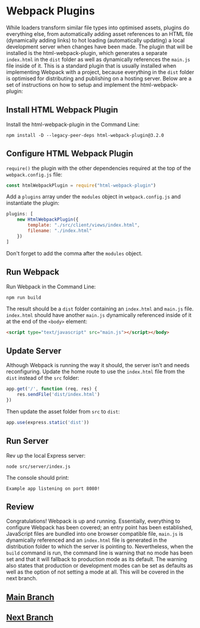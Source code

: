 # Webpack Plugins
While loaders transform similar file types into optimised assets, plugins do everything else, from automatically adding asset references to an HTML file (dynamically adding links) to hot loading (automatically updating) a local development server when changes have been made. The plugin that will be installed is the html-webpack-plugin, which generates a separate `index.html` in the `dist` folder as well as dynamically references the `main.js` file inside of it. This is a standard plugin that is usually installed when implementing Webpack with a project, because everything in the `dist` folder is optimised for distributing and publishing on a hosting server. Below are a set of instructions on how to setup and implement the html-webpack-plugin:

## Install HTML Webpack Plugin
Install the html-webpack-plugin in the Command Line:
```
npm install -D --legacy-peer-deps html-webpack-plugin@3.2.0
```

## Configure HTML Webpack Plugin
`require()` the plugin with the other dependencies required at the top of the `webpack.config.js` file:
```js
const htmlWebpackPlugin = require("html-webpack-plugin")
```
Add a `plugins` array under the `modules` object in `webpack.config.js` and instantiate the plugin:
```js
plugins: [
    new HtmlWebpackPlugin({
        template: "./src/client/views/index.html",
        filename: "./index.html"
    })
]
```
Don't forget to add the comma after the `modules` object.

## Run Webpack
Run Webpack in the Command Line:
```
npm run build
```
The result should be a `dist` folder containing an `index.html` and `main.js` file. `index.html` should have another `main.js` dynamically referenced inside of it at the end of the `<body>` element:
```html
<script type="text/javascript" src="main.js"></script></body>
```

## Update Server
Although Webpack is running the way it should, the server isn't and needs reconfiguring. Update the home route to use the `index.html` file from the `dist` instead of the `src` folder:
```js
app.get('/', function (req, res) {
    res.sendFile('dist/index.html')
})
```
Then update the asset folder from `src` to `dist`:
```js
app.use(express.static('dist'))
```

## Run Server
Rev up the local Express server:
```
node src/server/index.js
```
The console should print:
```
Example app listening on port 8080!
```

## Review
Congratulations! Webpack is up and running. Essentially, everything to configure Webpack has been covered; an entry point has been established, JavaScript files are bundled into one browser compatible file, `main.js` is dynamically referenced and an `index.html` file is generated in the distribution folder to which the server is pointing to. Nevertheless, when the `build` command is run, the command line is warning that no mode has been set and that it will fallback to production mode as its default. The warning also states that production or development modes can be set as defaults as well as the option of not setting a mode at all. This will be covered in the next branch.

## [Main Branch](https://github.com/michihodges/webpack-basics)
## [Next Branch](https://github.com/michihodges/webpack-basics/tree/07-webpack-mode)
